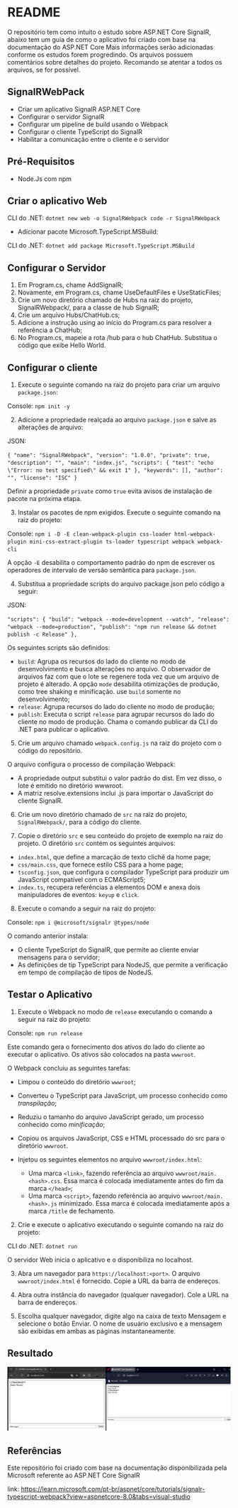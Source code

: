 # README

O repositório tem como intuito o estudo sobre ASP.NET Core SignalR, abaixo tem um guia de como o aplicativo foi criado com base na documentação do ASP.NET Core
Mais informações serão adicionadas conforme os estudos forem progredindo. Os arquivos possuem comentários sobre detalhes do projeto.
Recomando se atentar a todos os arquivos, se for possível.

## SignalRWebPack

- Criar um aplicativo SignalR ASP.NET Core
- Configurar o servidor SignalR
- Configurar um pipeline de build usando o Webpack
- Configurar o cliente TypeScript do SignalR
- Habilitar a comunicação entre o cliente e o servidor

## Pré-Requisitos

- Node.Js com npm

## Criar o aplicativo Web

CLI do .NET:
`dotnet new web -o SignalRWebpack code -r SignalRWebpack`

- Adicionar pacote Microsoft.TypeScript.MSBuild:

CLI do .NET:
`dotnet add package Microsoft.TypeScript.MSBuild`

## Configurar o Servidor

1. Em Program.cs, chame AddSignalR;
2. Novamente, em Program.cs, chame UseDefaultFiles e UseStaticFiles;
3. Crie um novo diretório chamado de Hubs na raiz do projeto, SignalRWebpack/, para a classe de hub SignalR;
4. Crie um arquivo Hubs/ChatHub.cs;
5. Adicione a instrução using ao início do Program.cs para resolver a referência a ChatHub;
6. No Program.cs, mapeie a rota /hub para o hub ChatHub. Substitua o código que exibe Hello World.

## Configurar o cliente

1. Execute o seguinte comando na raiz do projeto para criar um arquivo `package.json`:

Console: `npm init -y`

2. Adicione a propriedade realçada ao arquivo `package.json` e salve as alterações de arquivo:

JSON:

`{
  "name": "SignalRWebpack",
  "version": "1.0.0",
  "private": true,
  "description": "",
  "main": "index.js",
  "scripts": {
    "test": "echo \"Error: no test specified\" && exit 1"
  },
  "keywords": [],
  "author": "",
  "license": "ISC"
}`

Definir a propriedade `private` como `true` evita avisos de instalação de pacote na próxima etapa.

3. Instalar os pacotes de npm exigidos. Execute o seguinte comando na raiz do projeto:

Console: `npm i -D -E clean-webpack-plugin css-loader html-webpack-plugin mini-css-extract-plugin ts-loader typescript webpack webpack-cli`

A opção `-E` desabilita o comportamento padrão do npm de escrever os operadores de intervalo de versão semântica para `package.json`.

4. Substitua a propriedade scripts do arquivo package.json pelo código a seguir:

JSON:

`"scripts": {
  "build": "webpack --mode=development --watch",
  "release": "webpack --mode=production",
  "publish": "npm run release && dotnet publish -c Release"
},`

Os seguintes scripts são definidos:

- `build`: Agrupa os recursos do lado do cliente no modo de desenvolvimento e busca alterações no arquivo. O observador de arquivos faz com que o lote se regenere toda vez que um arquivo de projeto é alterado. A opção `mode` desabilita otimizações de produção, como tree shaking e minificação. use `build` somente no desenvolvimento;
- `release`: Agrupa recursos do lado do cliente no modo de produção;
- `publish`: Executa o script `release` para agrupar recursos do lado do cliente no modo de produção. Chama o comando publicar da CLI do .NET para publicar o aplicativo.

5. Crie um arquivo chamado `webpack.config.js` na raiz do projeto com o código do repositório.

O arquivo configura o processo de compilação Webpack:

- A propriedade output substitui o valor padrão do dist. Em vez disso, o lote é emitido no diretório wwwroot.
- A matriz resolve.extensions inclui .js para importar o JavaScript do cliente SignalR.

6. Crie um novo diretório chamado de `src` na raiz do projeto, `SignalRWebpack/`, para a código do cliente.

7. Copie o diretório `src` e seu conteúdo do projeto de exemplo na raiz do projeto. O diretório `src` contém os seguintes arquivos:

- `index.html`, que define a marcação de texto clichê da home page;
- `css/main.css`, que fornece estilo CSS para a home page;
- `tsconfig.json`, que configura o compilador TypeScript para produzir um JavaScript compatível com o ECMAScript5;
- `index.ts`, recupera referências a elementos DOM e anexa dois manipuladores de eventos: `keyup` e `click`.

8. Execute o comando a seguir na raiz do projeto:

Console: `npm i @microsoft/signalr @types/node`

O comando anterior instala:

- O cliente TypeScript do SignalR, que permite ao cliente enviar mensagens para o servidor;
- As definições de tip TypeScript para NodeJS, que permite a verificação em tempo de compilação de tipos de NodeJS.

## Testar o Aplicativo

1. Execute o Webpack no modo de `release` executando o comando a seguir na raiz do projeto:

Console: `npm run release`

Este comando gera o fornecimento dos ativos do lado do cliente ao executar o aplicativo. Os ativos são colocados na pasta `wwwroot`.

O Webpack concluiu as seguintes tarefas:

- Limpou o conteúdo do diretório `wwwroot`;
- Converteu o TypeScript para JavaScript, um processo conhecido como _transpilação_;
- Reduziu o tamanho do arquivo JavaScript gerado, um processo conhecido como _minificação_;
- Copiou os arquivos JavaScript, CSS e HTML processado do src para o diretório `wwwroot`.
- Injetou os seguintes elementos no arquivo `wwwroot/index.html`:

  - Uma marca `<link>`, fazendo referência ao arquivo `wwwroot/main.<hash>.css`. Essa marca é colocada imediatamente antes do fim da marca `</head>`;
  - Uma marca `<script>`, fazendo referência ao arquivo `wwwroot/main.<hash>.js` minimizado. Essa marca é colocada imediatamente após a marca `/title` de fechamento.

2. Crie e execute o aplicativo executando o seguinte comando na raiz do projeto:

CLI do .NET: `dotnet run`

O servidor Web inicia o aplicativo e o disponibiliza no localhost.

3. Abra um navegador para `https://localhost:<port>`. O arquivo `wwwroot/index.html` é fornecido. Copie a URL da barra de endereços.

4. Abra outra instância do navegador (qualquer navegador). Cole a URL na barra de endereços.

5. Escolha qualquer navegador, digite algo na caixa de texto Mensagem e selecione o botão Enviar. O nome de usuário exclusivo e a mensagem são exibidas em ambas as páginas instantaneamente.

## Resultado

<img src="imgs\websocketsresult.png">

## Referências

Este repositório foi criado com base na documentação disponibilizada pela Microsoft referente ao ASP.NET Core SignalR

link: https://learn.microsoft.com/pt-br/aspnet/core/tutorials/signalr-typescript-webpack?view=aspnetcore-8.0&tabs=visual-studio

